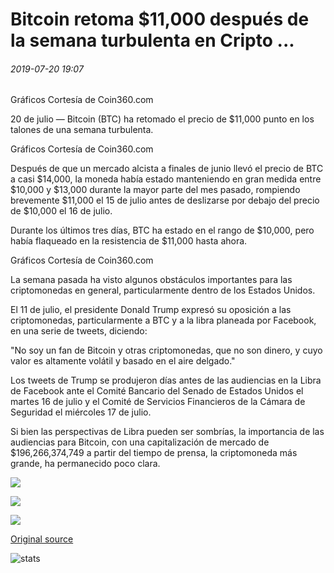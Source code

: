 # Bitcoin retoma $11,000 después de la semana turbulenta en Cripto ...

###### 2019-07-20 19:07

Gráficos Cortesía de Coin360.com

20 de julio — Bitcoin (BTC) ha retomado el precio de $11,000 punto en los talones de una semana turbulenta.

Gráficos Cortesía de Coin360.com

Después de que un mercado alcista a finales de junio llevó el precio de BTC a casi $14,000, la moneda había estado manteniendo en gran medida entre $10,000 y $13,000 durante la mayor parte del mes pasado, rompiendo brevemente $11,000 el 15 de julio antes de deslizarse por debajo del precio de $10,000 el 16 de julio.

Durante los últimos tres días, BTC ha estado en el rango de $10,000, pero había flaqueado en la resistencia de $11,000 hasta ahora.

Gráficos Cortesía de Coin360.com

La semana pasada ha visto algunos obstáculos importantes para las criptomonedas en general, particularmente dentro de los Estados Unidos.

El 11 de julio, el presidente Donald Trump expresó su oposición a las criptomonedas, particularmente a BTC y a la libra planeada por Facebook, en una serie de tweets, diciendo:

"No soy un fan de Bitcoin y otras criptomonedas, que no son dinero, y cuyo valor es altamente volátil y basado en el aire delgado."

Los tweets de Trump se produjeron días antes de las audiencias en la Libra de Facebook ante el Comité Bancario del Senado de Estados Unidos el martes 16 de julio y el Comité de Servicios Financieros de la Cámara de Seguridad el miércoles 17 de julio.

Si bien las perspectivas de Libra pueden ser sombrías, la importancia de las audiencias para Bitcoin, con una capitalización de mercado de $196,266,374,749 a partir del tiempo de prensa, la criptomoneda más grande, ha permanecido poco clara.

![](https://s3.cointelegraph.com/storage/uploads/view/ab127f528b7c50e40ee5e36bcb3786e4.png)

![](https://s3.cointelegraph.com/storage/uploads/view/4624ffc1f270a0d2f1696f88e1068fea.png)

![](https://s3.cointelegraph.com/storage/uploads/view/52566904707ae4606dfdd2fb3bc2db48.png)

[Original source](https://cointelegraph.com/news/bitcoin-retakes-11-000-following-turbulent-week-in-crypto)

![stats](https://c.statcounter.com/11760860/0/a89fa40b/1/ "stats")